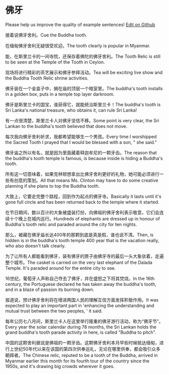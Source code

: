 # 佛牙

Please help us improve the quality of example sentences! [Edit on Github](https://github.com/jiyushe/jiyu-example-sentence-source/blob/main/chinese/foya.md)

<p><span class="chinese">接着说佛牙舍利。</span><span class="english">Cue the Buddha tooth.</span></p>

<p><span class="chinese">在缅甸佛牙舍利无疑很受欢迎。</span><span class="english">The tooth clearly is popular in Myanmar.</span></p>

<p><span class="chinese">能，在斯里兰卡的一间寺院，还保存着佛陀的佛牙舍利。</span><span class="english">The Tooth Relic is still to be seen at the Temple of the Tooth in Ceylon.</span></p>

<p><span class="chinese">现场将进行精彩的茶艺展示和佛牙参拜活动。</span><span class="english">Tea will be exciting live show and the Buddha Tooth Relic shrine activities.</span></p>

<p><span class="chinese">佛牙装在一个金盒子中，搁在庙的顶层一个暗室里。</span><span class="english">The buddha's tooth installs in a golden box, puts in a temple top layer darkroom.</span></p>

<p><span class="chinese">佛牙是斯里兰卡的国宝，谁获得它，就能统治斯里兰卡！</span><span class="english">The buddha's tooth is Sri Lanka's national treasure, who obtains it, can rule Sri Lanka!</span></p>

<p><span class="chinese">有一点很清楚，斯里兰卡人对佛牙坚信不移。</span><span class="english">Some point is very clear, the Sri Lankan to the buddha's tooth believed that does not move.</span></p>

<p><span class="chinese">每次我向佛牙舍利祈求，我都希望能够生一个男孩。</span><span class="english">Every time I worshipped the Sacred Tooth I prayed that I would be blessed with a son, " she said."</span></p>

<p><span class="chinese">佛牙庙之所以有名，就是因为里面藏着释迦牟尼的一颗牙齿。</span><span class="english">The reason that the buddha's tooth temple is famous, is because inside is hiding a Buddha's tooth.</span></p>

<p><span class="chinese">所有这一切意味着，如果克林顿想拿出比佛牙舍利更好的礼物，她可能必须进行一些有创意的策划。</span><span class="english">All that means Ms. Clinton may have to do some creative planning if she plans to top the Buddha tooth.</span></p>

<p><span class="chinese">大致上，它要走完整个路程，回到作为起点的佛牙寺。</span><span class="english">Basically it lasts until it's gone full circle and has been returned back to the temple where it started.</span></p>

<p><span class="chinese">在节日期间，数以百计的大象被盛装打扮，向佛祖的佛牙舍利表示敬意，它们会连续十个晚上在城内巡行。</span><span class="english">Hundreds of elephants are dressed up in honour of Buddha's tooth relic and paraded around the city for ten nights.</span></p>

<p><span class="chinese">那么，被藏在佛牙庙长达400年的那颗到底是真是假，谁也说不清。</span><span class="english">Then, is hidden is in the buddha's tooth temple 400 year that is the vacation really, who also doesn't talk clearly.</span></p>

<p><span class="chinese">为了让所有人都能看到佛牙，装有佛牙的匣子由佛牙寺的最后一头大象驮着，走遍整个城市。</span><span class="english">The casket is carried on the very last elephant of the Dalada Temple. It's paraded around for the entire city to see.</span></p>

<p><span class="chinese">16世纪，葡萄牙人声称自己夺去了佛牙，并在盛怒之下将其焚烧。</span><span class="english">In the 16th century, the Portuguese declared he has taken away the buddha's tooth, and in a blaze of passion its burning down.</span></p>

<p><span class="chinese">报道说，预计佛牙舍利将在增进两国人民的理解互信方面发挥积极作用。</span><span class="english">It was expected to play an important part in 'enhancing the understanding and mutual trust between the two peoples, ' it said.</span></p>

<p><span class="chinese">每年公历七八月间，斯里兰卡人在这里举行隆重的佛牙游行活动，称为“佛牙节”。</span><span class="english">Every year the solar calendar during 78 months, the Sri Lankan holds the grand buddha's tooth parade activity in here, is called "Buddha to pitch".</span></p>

<p><span class="chinese">中国的这颗舍利据说是佛祖的一颗牙齿。这颗佛牙舍利本月早些时候抵达缅甸，进行上世纪50年代以来在该国的第四次供奉巡礼，无论在哪里供奉，都会吸引众多朝拜者。</span><span class="english">The Chinese relic, reputed to be a tooth of the Buddha, arrived in Myanmar earlier this month for its fourth tour of the country since the 1950s, and it's drawing big crowds wherever it goes.</span></p>

